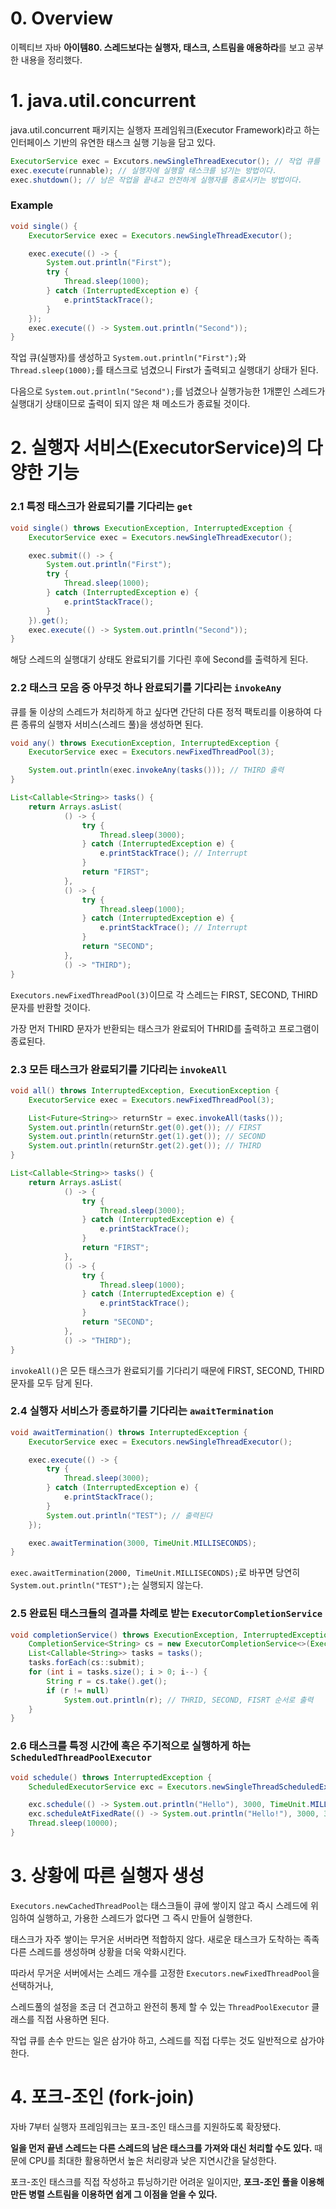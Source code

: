 # 0. Overview

이펙티브 자바 **아이템80. 스레드보다는 실행자, 태스크, 스트림을 애용하라**를 보고 공부한 내용을 정리했다.

# 1. java.util.concurrent

java.util.concurrent 패키지는 실행자 프레임워크(Executor Framework)라고 하는 인터페이스 기반의 유연한 태스크 실행 기능을 담고 있다.

```java
ExecutorService exec = Excutors.newSingleThreadExecutor(); // 작업 큐를 한 줄로 생성할 수 있다.
exec.execute(runnable); // 실행자에 실행할 태스크를 넘기는 방법이다.
exec.shutdown(); // 남은 작업을 끝내고 안전하게 실행자를 종료시키는 방법이다.
```

### Example

```java
void single() {
    ExecutorService exec = Executors.newSingleThreadExecutor();

    exec.execute(() -> {
        System.out.println("First");
        try {
            Thread.sleep(1000);
        } catch (InterruptedException e) {
            e.printStackTrace();
        }
    });
    exec.execute(() -> System.out.println("Second"));
}
```

작업 큐(실행자)를 생성하고 `System.out.println("First");`와 `Thread.sleep(1000);`를 태스크로 넘겼으니 First가 출력되고 실행대기 상태가 된다.

다음으로 `System.out.println("Second");`를 넘겼으나 실행가능한 1개뿐인 스레드가 실행대기 상태이므로 출력이 되지 않은 채 메소드가 종료될 것이다.


# 2. 실행자 서비스(ExecutorService)의 다양한 기능

### 2.1 특정 태스크가 완료되기를 기다리는 `get`

```java
void single() throws ExecutionException, InterruptedException {
    ExecutorService exec = Executors.newSingleThreadExecutor();

    exec.submit(() -> {
        System.out.println("First");
        try {
            Thread.sleep(1000);
        } catch (InterruptedException e) {
            e.printStackTrace();
        }
    }).get();
    exec.execute(() -> System.out.println("Second"));
}
```

해당 스레드의 실행대기 상태도 완료되기를 기다린 후에 Second를 출력하게 된다.


### 2.2 태스크 모음 중 아무것 하나 완료되기를 기다리는 `invokeAny`

큐를 둘 이상의 스레드가 처리하게 하고 싶다면 간단히 다른 정적 팩토리를 이용하여 다른 종류의 실행자 서비스(스레드 풀)을 생성하면 된다.

```java
void any() throws ExecutionException, InterruptedException {
    ExecutorService exec = Executors.newFixedThreadPool(3);

    System.out.println(exec.invokeAny(tasks())); // THIRD 출력
}

List<Callable<String>> tasks() {
    return Arrays.asList(
            () -> {
                try {
                    Thread.sleep(3000);
                } catch (InterruptedException e) {
                    e.printStackTrace(); // Interrupt
                }
                return "FIRST";
            },
            () -> {
                try {
                    Thread.sleep(1000);
                } catch (InterruptedException e) {
                    e.printStackTrace(); // Interrupt
                }
                return "SECOND";
            },
            () -> "THIRD");
}
```

`Executors.newFixedThreadPool(3)`이므로 각 스레드는 FIRST, SECOND, THIRD 문자를 반환할 것이다.

가장 먼저 THIRD 문자가 반환되는 태스크가 완료되어 THRID를 출력하고 프로그램이 종료된다.


### 2.3 모든 태스크가 완료되기를 기다리는 `invokeAll`

```java
void all() throws InterruptedException, ExecutionException {
    ExecutorService exec = Executors.newFixedThreadPool(3);

    List<Future<String>> returnStr = exec.invokeAll(tasks());
    System.out.println(returnStr.get(0).get()); // FIRST
    System.out.println(returnStr.get(1).get()); // SECOND
    System.out.println(returnStr.get(2).get()); // THIRD
}

List<Callable<String>> tasks() {
    return Arrays.asList(
            () -> {
                try {
                    Thread.sleep(3000);
                } catch (InterruptedException e) {
                    e.printStackTrace();
                }
                return "FIRST";
            },
            () -> {
                try {
                    Thread.sleep(1000);
                } catch (InterruptedException e) {
                    e.printStackTrace();
                }
                return "SECOND";
            },
            () -> "THIRD");
}
```

`invokeAll()`은 모든 태스크가 완료되기를 기다리기 때문에 FIRST, SECOND, THIRD 문자를 모두 담게 된다.

### 2.4 실행자 서비스가 종료하기를 기다리는 `awaitTermination`

```java
void awaitTermination() throws InterruptedException {
    ExecutorService exec = Executors.newSingleThreadExecutor();

    exec.execute(() -> {
        try {
            Thread.sleep(3000);
        } catch (InterruptedException e) {
            e.printStackTrace();
        }
        System.out.println("TEST"); // 출력된다
    });

    exec.awaitTermination(3000, TimeUnit.MILLISECONDS);
}
```

`exec.awaitTermination(2000, TimeUnit.MILLISECONDS);`로 바꾸면 당연히 `System.out.println("TEST");`는 실행되지 않는다.

### 2.5 완료된 태스크들의 결과를 차례로 받는 `ExecutorCompletionService`

```java
void completionService() throws ExecutionException, InterruptedException {
    CompletionService<String> cs = new ExecutorCompletionService<>(Executors.newFixedThreadPool(3));
    List<Callable<String>> tasks = tasks();
    tasks.forEach(cs::submit);
    for (int i = tasks.size(); i > 0; i--) {
        String r = cs.take().get();
        if (r != null)
            System.out.println(r); // THRID, SECOND, FISRT 순서로 출력
    }
}
```

### 2.6 태스크를 특정 시간에 혹은 주기적으로 실행하게 하는 `ScheduledThreadPoolExecutor`

```java
void schedule() throws InterruptedException {
    ScheduledExecutorService exc = Executors.newSingleThreadScheduledExecutor();

    exc.schedule(() -> System.out.println("Hello"), 3000, TimeUnit.MILLISECONDS); // 1번 출력
    exc.scheduleAtFixedRate(() -> System.out.println("Hello!"), 3000, 3000, TimeUnit.MILLISECONDS); // 3번 출력
    Thread.sleep(10000);
}
```

# 3. 상황에 따른 실행자 생성

`Executors.newCachedThreadPool`는 태스크들이 큐에 쌓이지 않고 즉시 스레드에 위임하여 실행하고, 가용한 스레드가 없다면 그 즉시 만들어 실행한다.

태스크가 자주 쌓이는 무거운 서버라면 적합하지 않다. 새로운 태스크가 도착하는 족족 다른 스레드를 생성하며 상황을 더욱 악화시킨다.

따라서 무거운 서버에서는 스레드 개수를 고정한 `Executors.newFixedThreadPool`을 선택하거나,

스레드풀의 설정을 조금 더 견고하고 완전히 통제 할 수 있는 `ThreadPoolExecutor` 클래스를 직접 사용하면 된다.

작업 큐를 손수 만드는 일은 삼가야 하고, 스레드를 직접 다루는 것도 일반적으로 삼가야 한다.

# 4. 포크-조인 (fork-join)

자바 7부터 실행자 프레임워크는 포크-조인 태스크를 지원하도록 확장됐다.

**일을 먼저 끝낸 스레드는 다른 스레드의 남은 태스크를 가져와 대신 처리할 수도 있다.** 때문에 CPU를 최대한 활용하면서 높은 처리량과 낮은 지연시간을 달성한다.

포크-조인 태스크를 직접 작성하고 튜닝하기란 어려운 일이지만, **포크-조인 풀을 이용해 만든 병렬 스트림을 이용하면 쉽게 그 이점을 얻을 수 있다.**